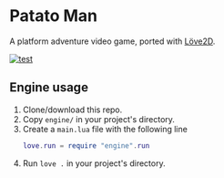 # Patato Man
A platform adventure video game, ported with [Löve2D](https://love2d.org/).

[![test](https://github.com/fbosio/patato/workflows/test/badge.svg)](https://github.com/fbosio/patato/actions)


## Engine usage
1. Clone/download this repo.
2. Copy `engine/` in your project's directory.
3. Create a `main.lua` file with the following line
   ```lua
   love.run = require "engine".run
   ```
4. Run `love .` in your project's directory.
